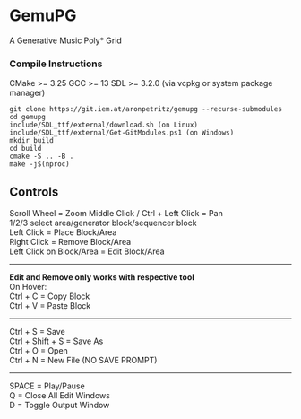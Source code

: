 # GemuPG

A Generative Music Poly* Grid

### Compile Instructions
CMake >= 3.25
GCC >= 13
SDL >= 3.2.0 (via vcpkg or system package manager)

```
git clone https://git.iem.at/aronpetritz/gemupg --recurse-submodules
cd gemupg
include/SDL_ttf/external/download.sh (on Linux)
include/SDL_ttf/external/Get-GitModules.ps1 (on Windows)
mkdir build
cd build
cmake -S .. -B .
make -j$(nproc)
```

## Controls
Scroll Wheel = Zoom
Middle Click / Ctrl + Left Click = Pan\
1/2/3 select area/generator block/sequencer block\
Left Click = Place Block/Area\
Right Click = Remove Block/Area\
Left Click on Block/Area = Edit Block/Area

----------------------------
**Edit and Remove only works with respective tool**\
On Hover:\
Ctrl + C = Copy Block\
Ctrl + V = Paste Block

----------------------------
Ctrl + S = Save\
Ctrl + Shift + S = Save As\
Ctrl + O = Open\
Ctrl + N = New File (NO SAVE PROMPT)

----------------------------
SPACE = Play/Pause\
Q = Close All Edit Windows\
D = Toggle Output Window